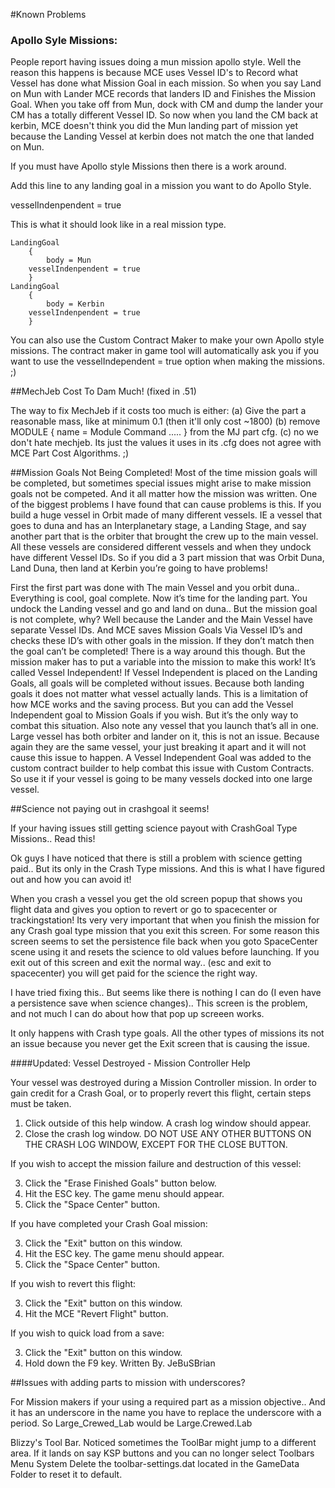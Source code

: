 #Known Problems

### Apollo Syle Missions:

People report having issues doing a mun mission apollo style.  Well the reason this happens is because MCE uses Vessel ID's to Record what Vessel has done what Mission Goal in each mission.  So when you say Land on Mun with Lander MCE records that landers ID and Finishes the Mission Goal.  When you take off from Mun, dock with CM and dump the lander your CM has a totally different Vessel ID.  So now when you land the CM back at kerbin, MCE doesn't think you did the Mun landing part of mission yet because the Landing Vessel at kerbin does not match the one that landed on Mun.  

If you must have Apollo style Missions then there is a work around.

Add this line to any landing goal in a mission you want to do Apollo Style.

vesselIndenpendent = true

This is what it should look like in a real mission type.



	LandingGoal
        {
            body = Mun
	    vesselIndenpendent = true
        }
	LandingGoal
        {
            body = Kerbin
	    vesselIndenpendent = true
        }

You can also use the Custom Contract Maker to make your own Apollo style missions.  The contract maker in game tool will automatically ask you if you want to use the vesselIndependent = true option when making the missions.  ;)

##MechJeb Cost To Dam Much! (fixed in .51)

The way to fix MechJeb if it costs too much is either:
(a) Give the part a reasonable mass, like at minimum 0.1 (then it'll only cost ~1800)
(b) remove MODULE { name = Module Command ..... } from the MJ part cfg.
(c) no we don't hate mechjeb. Its just the values it uses in its .cfg does not agree with MCE Part Cost Algorithms. ;)


##Mission Goals Not Being Completed!
Most of the time mission goals will be completed, but sometimes special issues might arise to make mission goals not be competed.  And it all matter how the mission was written.  One of the biggest problems I have found that can cause problems is this.
If you build a huge vessel in Orbit made of many different vessels.  IE a vessel that goes to duna and has an Interplanetary stage, a Landing Stage, and say another part that is the orbiter that brought the crew up to the main vessel.  All these vessels are considered different vessels and when they undock have different Vessel IDs.  So if you did a 3 part mission that was Orbit Duna, Land Duna, then land at Kerbin you’re going to have problems!

First the first part was done with The main Vessel and you orbit duna.. Everything is cool, goal complete.  Now it’s time for the landing part.  You undock the Landing vessel and go and land on duna.. But the mission goal is not complete, why?  Well because the Lander and the Main Vessel have separate Vessel IDs.  And MCE saves Mission Goals Via Vessel ID’s and checks these ID’s with other goals in the mission. If they don’t match then the goal can’t be completed!  There is a way around this though. But the mission maker has to put a variable into the mission to make this work!  It’s called Vessel Independent!  If Vessel Independent is placed on the Landing Goals, all goals will be completed without issues. Because both landing goals it does not matter what vessel actually lands.
This is a limitation of how MCE works and the saving process.  But you can add the Vessel Independent goal to Mission Goals if you wish.  But it’s the only way to combat this situation.
Also note any vessel that you launch that’s all in one.  Large vessel has both orbiter and lander on it, this is not an issue.  Because again they are the same vessel, your just breaking it apart and it will not cause this issue to happen.
A Vessel Independent Goal was added to the custom contract builder to help combat this issue with Custom Contracts. So use it if your vessel is going to be many vessels docked into one large vessel.


##Science not paying out in crashgoal it seems!

If your having issues still getting science payout with CrashGoal Type Missions.. Read this!

Ok guys I have noticed that there is still a problem with science getting paid.. But its only in the Crash Type missions. And this is what I have figured out and how you can avoid it!

When you crash a vessel you get the old screen popup that shows you flight data and gives you option to revert or go to spacecenter or trackingstation! Its very very important that when you finish the mission for any Crash goal type mission that you exit this screen. For some reason this screen seems to set the persistence file back when you goto SpaceCenter scene using it and resets the science to old values before launching. If you exit out of this screen and exit the normal way.. (esc and exit to spacecenter) you will get paid for the science the right way.

I have tried fixing this.. But seems like there is nothing I can do (I even have a persistence save when science changes).. This screen is the problem, and not much I can do about how that pop up screeen works. 

It only happens with Crash type goals. All the other types of missions its not an issue because you never get the Exit screen that is causing the issue.

####Updated: 
Vessel Destroyed - Mission Controller Help

Your vessel was destroyed during a Mission Controller mission. In order to gain credit for a Crash Goal, or to properly revert this flight, certain steps must be taken.

1) Click outside of this help window. A crash log window should appear.
2) Close the crash log window. DO NOT USE ANY OTHER BUTTONS ON THE CRASH LOG WINDOW, EXCEPT FOR THE CLOSE BUTTON.

If you wish to accept the mission failure and destruction of this vessel:

3) Click the "Erase Finished Goals" button below.
4) Hit the ESC key. The game menu should appear.
5) Click the "Space Center" button.

If you have completed your Crash Goal mission:

3) Click the "Exit" button on this window.
4) Hit the ESC key. The game menu should appear.
5) Click the "Space Center" button.

If you wish to revert this flight:

3) Click the "Exit" button on this window.
4) Hit the MCE "Revert Flight" button.

If you wish to quick load from a save:

3) Click the "Exit" button on this window.
4) Hold down the F9 key.
Written By. JeBuSBrian

##Issues with adding parts to mission with underscores?

For Mission makers if your using a required part as a mission objective.. And it has an underscore in the name you have to replace the underscore with a period. So Large_Crewed_Lab would be Large.Crewed.Lab

Blizzy's Tool Bar. Noticed sometimes the ToolBar might jump to a different area. If it lands on say KSP buttons and you can no longer select Toolbars Menu System Delete the toolbar-settings.dat located in the GameData Folder to reset it to default.
